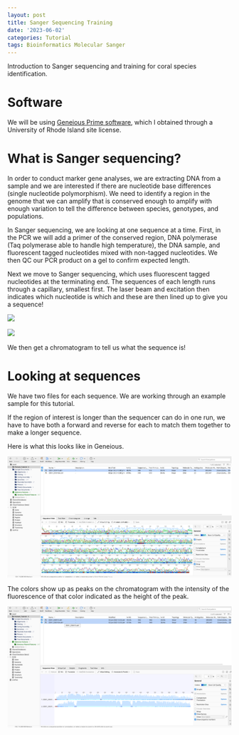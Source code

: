 ```yaml
---
layout: post
title: Sanger Sequencing Training
date: '2023-06-02'
categories: Tutorial
tags: Bioinformatics Molecular Sanger
---
```


Introduction to Sanger sequencing and training for coral species identification. 

# Software 

We will be using [Geneious Prime software](https://www.geneious.com/), which I obtained through a University of Rhode Island site license. 

# What is Sanger sequencing? 

In order to conduct marker gene analyses, we are extracting DNA from a sample and we are interested if there are nucleotide base differences (single nucleotide polymorphism). We need to identify a region in the genome that we can amplify that is conserved enough to amplify with enough variation to tell the difference between species, genotypes, and populations. 

In Sanger sequencing, we are looking at one sequence at a time. First, in the PCR we will add a primer of the conserved region, DNA polymerase (Taq polymerase able to handle high temperature), the DNA sample, and fluorescent tagged nucleotides mixed with non-tagged nucleotides. We then QC our PCR product on a gel to confirm expected length. 

Next we move to Sanger sequencing, which uses fluorescent tagged nucleotides at the terminating end. The sequences of each length  runs through a capillary, smallest first. The laser beam and excitation then indicates which nucleotide is which and these are then lined up to give you a sequence! 

![](https://www.sigmaaldrich.com/deepweb/assets/sigmaaldrich/marketing/global/images/technical-documents/protocols/genomics/sequencing/sanger-sequencing_steps_process_diagram/sanger-sequencing_steps_process_diagram.png)

![](https://letstalkscience.ca/sites/default/files/styles/width_800px/public/2020-07/capillary_gel_electrophoresis.png?itok=vlzUQLl7)

We then get a chromatogram to tell us what the sequence is! 

# Looking at sequences 

We have two files for each sequence. We are working through an example sample for this tutorial. 

If the region of interest is longer than the sequencer can do in one run, we have to have both a forward and reverse for each to match them together to make a longer sequence. 

Here is what this looks like in Geneious.   

![](https://github.com/AHuffmyer/ASH_Putnam_Lab_Notebook/blob/master/images/NotebookImages/sanger/geneious_snapshot.png?raw=true)

The colors show up as peaks on the chromatogram with the intensity of the fluorescence of that color indicated as the height of the peak.  

![](https://github.com/AHuffmyer/ASH_Putnam_Lab_Notebook/blob/master/images/NotebookImages/sanger/geneious_twoseqs.png?raw=true)



